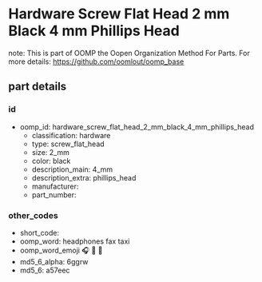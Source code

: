 # Hardware Screw Flat Head 2 mm Black 4 mm Phillips Head  

note: This is part of OOMP the Oopen Organization Method For Parts. For more details: https://github.com/oomlout/oomp_base

##  part details





### id
* oomp_id: hardware_screw_flat_head_2_mm_black_4_mm_phillips_head
  * classification: hardware
  * type: screw_flat_head
  * size: 2_mm
  * color: black
  * description_main: 4_mm
  * description_extra: phillips_head
  * manufacturer: 
  * part_number: 

### other_codes
* short_code: 
* oomp_word: headphones fax taxi
* oomp_word_emoji :headphones: :fax: :taxi:
* md5_6_alpha: 6ggrw
* md5_6: a57eec